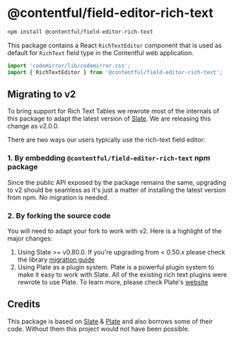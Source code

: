 # @contentful/field-editor-rich-text

```bash
npm install @contentful/field-editor-rich-text
```

This package contains a React `RichTextEditor` component that is used as default for `RichText` field type in the Contentful web application.

```js
import 'codemirror/lib/codemirror.css';
import { RichTextEditor } from '@contentful/field-editor-rich-text';
```

## Migrating to v2

To bring support for Rich Text Tables we rewrote most of the internals of this package to adapt the latest version of [Slate][slate]. We are releasing this change as v2.0.0.

There are two ways our users typically use the rich-text field editor:

### 1. By embedding `@contentful/field-editor-rich-text` npm package

Since the public API exposed by the package remains the same, upgrading to v2 should be seamless as it's just a matter of installing the latest version from npm. No migration is needed.

### 2. By forking the source code

You will need to adapt your fork to work with v2. Here is a highlight of the major changes:

1. Using Slate >= v0.80.0. If you're upgrading from < 0.50.x please check the library [migration guide](https://docs.slatejs.org/concepts/xx-migrating)
2. Using Plate as a plugin system. Plate is a powerful plugin system to make it easy to work with Slate. All of the existing rich text plugins were rewrote to use Plate. To learn more, please check Plate's [website][plate]

## Credits

This package is based on [Slate][slate] & [Plate][plate] and also borrows some of their code. Without them this project would not have been possible.

[slate]: https://www.slatejs.org/
[plate]: https://plate.udecode.io/
